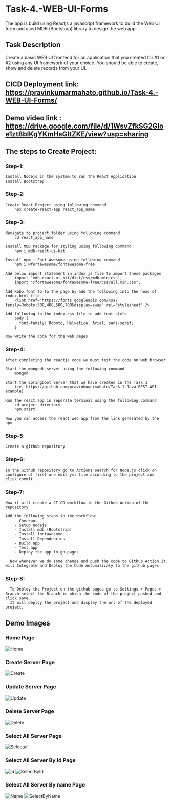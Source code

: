 # Task-4.-WEB-UI-Forms
The app is build using Reactjs a javascript framework to build the Web UI form and used MDB (Bootstrap) library to design the web app 

## Task Description
Create a basic WEB UI frontend for an application that you created for #1 or #2 using any UI framework of your choice. You should be able to create, show and delete records from your UI.

## CICD Deployment link: https://pravinkumarmahato.github.io/Task-4.-WEB-UI-Forms/
## Demo video link : https://drive.google.com/file/d/1WsvZfkSG2Gloe1zt8blKgYKmHsGltZKE/view?usp=sharing

## The steps to Create Project:
### Step-1:
    Install Nodejs in the system to run the React Application
    Install Bootstrap
### Step-2:
    Create React Project using following command
        npx create-react-app react_app_name
### Step-3:
    Navigate to project folder using following command
        cd react_app_name
        
    Install MDB Package for styling using following command
        npm i mdb-react-ui-kit
        
    Install npm i Font Awesome using following command
        npm i @fortawesome/fontawesome-free
        
    Add below import statement in index.js file to import these packages
        import 'mdb-react-ui-kit/dist/css/mdb.min.css';
        import "@fortawesome/fontawesome-free/css/all.min.css";
        
    Add Robo font to to the page by add the following into the head of index.html file
        <link href="https://fonts.googleapis.com/css?family=Roboto:300,400,500,700&display=swap" rel="stylesheet" />
        
    Add following to the index.css file to add font style
        body {
          font-family: Roboto, Helvetica, Arial, sans-serif;
        }
        
    Now write the code for the web pages 
### Step-4:
    After completing the reactjs code we must test the code on web browser
    
    Start the mongodb server using the following command
        mongod
        
    Start the Springboot Server that we have created in the Task 1 
        (ie. https://github.com/pravinkumarmahato/Task-1-Java-REST-API-example)
        
    Run the react app in seperate terminal using the following command
        cd project_directory
        npm start
        
    Now you can access the react web app from the link generated by the npm

### Step-5:
    Create a github repository
### Step-6:
    In the Github repository go to Actions search for Node.js click on configure of first one edit yml file according to the project and click commit
### Step-7:
    Now it will create a CI-CD workflow in the Github Action of the repository
  
    Add the following steps in the workflow:
        - Checkout
        - Setup nodejs
        - Install mdb (Bootstrap)
        - Install fontawesome
        - Install Dependencies
        - Build app
        - Test app
        - Deploy the app to gh-pages
    
      Now whenever we do some change and push the code to Github Action,it will Integrate and Deploy the Code Automaticaly to the github pages.
### Step-8:
      To Deploy the Project on the github pages go to Settings > Pages > Branch select the Branch in which the code of the project pushed and click save.
      It will deploy the project and display the url of the deployed project.
      
## Demo Images
### Home Page
![Home](https://github.com/pravinkumarmahato/Task-4.-WEB-UI-Forms/assets/68019573/10755f16-598a-471d-98e4-d8a5525020ee)

### Create Server Page
![Create](https://github.com/pravinkumarmahato/Task-4.-WEB-UI-Forms/assets/68019573/09424a8b-a023-4794-96c8-9345ab726f7a)

### Update Server Page
![Update](https://github.com/pravinkumarmahato/Task-4.-WEB-UI-Forms/assets/68019573/c896cbbc-af99-4354-b3bd-e0c9f7e34662)

### Delete Server Page
![Delete](https://github.com/pravinkumarmahato/Task-4.-WEB-UI-Forms/assets/68019573/a9262e88-1970-4c81-b7b5-ee250378c289)

### Select All Server Page
![Selectall](https://github.com/pravinkumarmahato/Task-4.-WEB-UI-Forms/assets/68019573/64260c86-1b1f-4029-b8d6-18ca87f03d8a)

### Select All Server By Id Page
![id](https://github.com/pravinkumarmahato/Task-4.-WEB-UI-Forms/assets/68019573/4e947281-02c1-4085-84c2-05248f73acf8)
![SelectById](https://github.com/pravinkumarmahato/Task-4.-WEB-UI-Forms/assets/68019573/38ef0b7c-1952-4085-ac34-f5aee1785570)

### Select All Server By name Page
![Name](https://github.com/pravinkumarmahato/Task-4.-WEB-UI-Forms/assets/68019573/0c5e707b-96e9-4e4d-b31a-56d8c9d3771a)
![SelectByName](https://github.com/pravinkumarmahato/Task-4.-WEB-UI-Forms/assets/68019573/ba3f239e-5c07-41bb-bc41-37ac91022af8)
